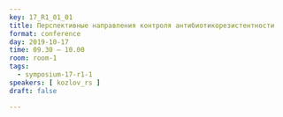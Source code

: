 ```yaml
---
key: 17_R1_01_01
title: Перспективные направления контроля антибиотикорезистентности
format: conference
day: 2019-10-17
time: 09.30 – 10.00
room: room-1
tags:
  - symposium-17-r1-1
speakers: [ kozlov_rs ]
draft: false

---
```

